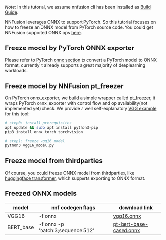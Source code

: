 *Note:* In this tutorial, we assume nnfusion cli has been installed as [Build Guide](https://github.com/microsoft/nnfusion/blob/master/docs/Build-Guide.md).

NNFusion leverages ONNX to support PyTorch. So this tutorial focuses on how to freeze an ONNX model from PyTorch source code. You could get NNFusion supported ONNX ops [here](https://github.com/microsoft/nnfusion/blob/master/src/nnfusion/frontend/onnx_import/ops_bridge.cpp).

## Freeze model by PyTorch ONNX exporter

Please refer to PyTorch [onnx section](https://pytorch.org/docs/stable/onnx.html) to convert a PyTorch model to ONNX format, currently it already supports a great majority of deeplearning workloads.

## Freeze model by NNFusion pt_freezer

On PyTorch onnx_exporter, we build a simple wrapper called [pt_freezer](https://github.com/microsoft/nnfusion/blob/master/models/pytorch2onnx/pytorch_freezer.py), it wraps PyTorch onnx_exporter with control flow and op availability(not implemented yet) check. We provide a well self-explanatory [VGG example](https://github.com/microsoft/nnfusion/blob/master/models/pytorch2onnx/vgg16_model.py) for this tool:

```bash
# step0: install prerequisites
apt update && sudo apt install python3-pip
pip3 install onnx torch torchvision

# step1: freeze vgg16 model
python3 vgg16_model.py
```

## Freeze model from thirdparties

Of course, you could freeze ONNX model from thirdparties, like [huggingface transformer](https://github.com/huggingface/transformers/blob/master/notebooks/04-onnx-export.ipynb), which supports exporting to ONNX format.

## Freezed ONNX models

| model         | nnf codegen flags                 | download link |
| -----------   | -----------                       | -----------   |
| VGG16         | -f onnx                           | [vgg16.onnx](https://nnfusion.blob.core.windows.net/models/onnx/vgg16.onnx) |
| BERT_base     | -f onnx -p 'batch:3;sequence:512' | [pt-bert-base-cased.onnx](https://nnfusion.blob.core.windows.net/models/onnx/bert/pt-bert-base-cased.onnx) |
